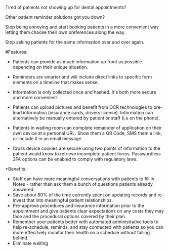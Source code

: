 Tired of patients not showing up for dental appointments? 

Other patient reminder solutions got you down? 

Stop being annoying and start booking patients in a more convenient way letting them choose their own preferences along the way. 

Stop asking patients for the same information over and over again. 

#Features: 

- Patients can provide as much information up front as possible depending on their unique situation. 

- Reminders are smarter and will include direct links to specific form elements on a timeline that makes sense. 

- Information is only collected once and hashed. It's both more secure and more convenient. 

- Patients can upload pictures and benefit from OCR technologies to pre-load information (insurance cards, drivers license). Information can alternatively be manually entered by patient or staff (i.e on the phone).

- Patients in waiting room can complete remainder of application on their own device at a personal URL. Show them a QR Code, SMS them a link, or include it in an email message.

- Cross device cookies are secure using two points of information to the patient would know to retrieve incomplete patient forms. Passwordless 2FA options can be enabled to comply with regulatory laws. 

*Benefits: 

- Staff can have more meaningful conversations with patients to fill in Notes - rather than ask them a bunch of questions patients already answered. 
- Save about 80% of the time currently spent on updating records and re-invest that into meaningful patient relationships. 
- Pre-approve procedures and insurance information prior to the appointment and give patients clear expectations on any costs they may face and the procedural options covered by their plan. 
- Remember your patients better with automated administrative tools to help re-schedule, reminds, and stay connected with patients so you can more effecitvely monitor their health on a schedule without falling behind. 
- Eliminate waiting 

